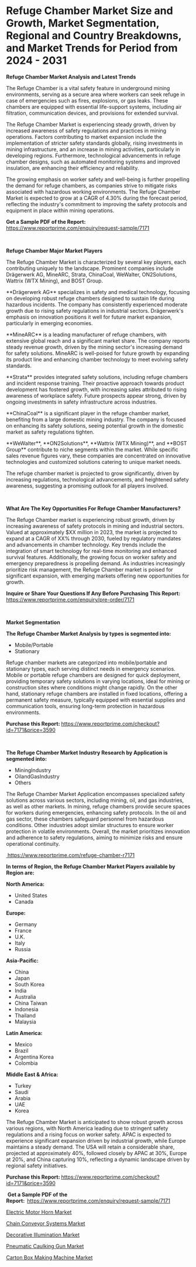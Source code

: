 <p><h1>Refuge Chamber Market Size and Growth, Market Segmentation, Regional and Country Breakdowns, and Market Trends for Period from 2024 -  2031</h1></p><p><strong>Refuge Chamber Market Analysis and Latest Trends</strong></p>
<p><p>The Refuge Chamber is a vital safety feature in underground mining environments, serving as a secure area where workers can seek refuge in case of emergencies such as fires, explosions, or gas leaks. These chambers are equipped with essential life-support systems, including air filtration, communication devices, and provisions for extended survival.</p><p>The Refuge Chamber Market is experiencing steady growth, driven by increased awareness of safety regulations and practices in mining operations. Factors contributing to market expansion include the implementation of stricter safety standards globally, rising investments in mining infrastructure, and an increase in mining activities, particularly in developing regions. Furthermore, technological advancements in refuge chamber designs, such as automated monitoring systems and improved insulation, are enhancing their efficiency and reliability.</p><p>The growing emphasis on worker safety and well-being is further propelling the demand for refuge chambers, as companies strive to mitigate risks associated with hazardous working environments. The Refuge Chamber Market is expected to grow at a CAGR of 4.30% during the forecast period, reflecting the industry's commitment to improving the safety protocols and equipment in place within mining operations.</p></p>
<p><strong>Get a Sample PDF of the Report:&nbsp;</strong> <a href="https://www.reportprime.com/enquiry/request-sample/7171">https://www.reportprime.com/enquiry/request-sample/7171</a></p>
<p>&nbsp;</p>
<p><strong>Refuge Chamber Major Market Players</strong></p>
<p><p>The Refuge Chamber Market is characterized by several key players, each contributing uniquely to the landscape. Prominent companies include Drägerwerk AG, MineARC, Strata, ChinaCoal, WeWalter, ON2Solutions, Wattrix (WTX Mining), and BOST Group.</p><p>**Drägerwerk AG** specializes in safety and medical technology, focusing on developing robust refuge chambers designed to sustain life during hazardous incidents. The company has consistently experienced moderate growth due to rising safety regulations in industrial sectors. Drägerwerk's emphasis on innovation positions it well for future market expansion, particularly in emerging economies.</p><p>**MineARC** is a leading manufacturer of refuge chambers, with extensive global reach and a significant market share. The company reports steady revenue growth, driven by the mining sector's increasing demand for safety solutions. MineARC is well-poised for future growth by expanding its product line and enhancing chamber technology to meet evolving safety standards.</p><p>**Strata** provides integrated safety solutions, including refuge chambers and incident response training. Their proactive approach towards product development has fostered growth, with increasing sales attributed to rising awareness of workplace safety. Future prospects appear strong, driven by ongoing investments in safety infrastructure across industries.</p><p>**ChinaCoal** is a significant player in the refuge chamber market, benefiting from a large domestic mining industry. The company is focused on enhancing its safety solutions, seeing potential growth in the domestic market as safety regulations tighten.</p><p>**WeWalter**, **ON2Solutions**, **Wattrix (WTX Mining)**, and **BOST Group** contribute to niche segments within the market. While specific sales revenue figures vary, these companies are concentrated on innovative technologies and customized solutions catering to unique market needs.</p><p>The refuge chamber market is projected to grow significantly, driven by increasing regulations, technological advancements, and heightened safety awareness, suggesting a promising outlook for all players involved.</p></p>
<p>&nbsp;</p>
<p><strong>What Are The Key Opportunities For Refuge Chamber Manufacturers?</strong></p>
<p><p>The Refuge Chamber market is experiencing robust growth, driven by increasing awareness of safety protocols in mining and industrial sectors. Valued at approximately $XX million in 2023, the market is projected to expand at a CAGR of XX% through 2030, fueled by regulatory mandates and advancements in chamber technology. Key trends include the integration of smart technology for real-time monitoring and enhanced survival features. Additionally, the growing focus on worker safety and emergency preparedness is propelling demand. As industries increasingly prioritize risk management, the Refuge Chamber market is poised for significant expansion, with emerging markets offering new opportunities for growth.</p></p>
<p><strong>Inquire or Share Your Questions If Any Before Purchasing This Report:</strong> <a href="https://www.reportprime.com/enquiry/pre-order/7171">https://www.reportprime.com/enquiry/pre-order/7171</a></p>
<p>&nbsp;</p>
<p><strong>Market Segmentation</strong></p>
<p><strong>The Refuge Chamber Market Analysis by types is segmented into:</strong></p>
<p><ul><li>Mobile/Portable</li><li>Stationary</li></ul></p>
<p><p>Refuge chamber markets are categorized into mobile/portable and stationary types, each serving distinct needs in emergency scenarios. Mobile or portable refuge chambers are designed for quick deployment, providing temporary safety solutions in varying locations, ideal for mining or construction sites where conditions might change rapidly. On the other hand, stationary refuge chambers are installed in fixed locations, offering a permanent safety measure, typically equipped with essential supplies and communication tools, ensuring long-term protection in hazardous environments.</p></p>
<p><strong>Purchase this Report:&nbsp;</strong><a href="https://www.reportprime.com/checkout?id=7171&price=3590">https://www.reportprime.com/checkout?id=7171&price=3590</a></p>
<p>&nbsp;</p>
<p><strong>The Refuge Chamber Market Industry Research by Application is segmented into:</strong></p>
<p><ul><li>MiningIndustry</li><li>OilandGasIndustry</li><li>Others</li></ul></p>
<p><p>The Refuge Chamber Market Application encompasses specialized safety solutions across various sectors, including mining, oil, and gas industries, as well as other markets. In mining, refuge chambers provide secure spaces for workers during emergencies, enhancing safety protocols. In the oil and gas sector, these chambers safeguard personnel from hazardous conditions. Other industries adopt similar structures to ensure worker protection in volatile environments. Overall, the market prioritizes innovation and adherence to safety regulations, aiming to minimize risks and ensure operational continuity.</p></p>
<p><a href="https://www.reportprime.com/refuge-chamber-r7171">&nbsp;https://www.reportprime.com/refuge-chamber-r7171</a></p>
<p><strong>In terms of Region, the Refuge Chamber Market Players available by Region are:</strong></p>
<p>
    <p> <strong> North America: </strong>
        <ul>
            <li>United States</li>
            <li>Canada</li>
        </ul>
        </p> 
    <p> <strong> Europe: </strong>
        <ul>
            <li>Germany</li>
            <li>France</li>
            <li>U.K.</li>
            <li>Italy</li>
            <li>Russia</li>
        </ul>
        </p> 
    <p> <strong> Asia-Pacific: </strong>
        <ul>
            <li>China</li>
            <li>Japan</li>
            <li>South Korea</li>
            <li>India</li>
            <li>Australia</li>
            <li>China Taiwan</li>
            <li>Indonesia</li>
            <li>Thailand</li>
            <li>Malaysia</li>
        </ul>
        </p> 
    <p> <strong> Latin America: </strong>
        <ul>
            <li>Mexico</li>
            <li>Brazil</li>
            <li>Argentina Korea</li>
            <li>Colombia</li>
        </ul>
        </p> 
    <p> <strong> Middle East & Africa: </strong>
        <ul>
            <li>Turkey</li>
            <li>Saudi</li>
            <li>Arabia</li>
            <li>UAE</li>
            <li>Korea</li>
        </ul>
    </p>
    </p>
<p><p>The Refuge Chamber Market is anticipated to show robust growth across various regions, with North America leading due to stringent safety regulations and a rising focus on worker safety. APAC is expected to experience significant expansion driven by industrial growth, while Europe maintains a steady demand. The USA will retain a considerable share, projected at approximately 40%, followed closely by APAC at 30%, Europe at 20%, and China capturing 10%, reflecting a dynamic landscape driven by regional safety initiatives.</p></p>
<p><strong>Purchase this Report: </strong><a href="https://www.reportprime.com/checkout?id=7171&price=3590">https://www.reportprime.com/checkout?id=7171&price=3590</a></p>
<p>&nbsp;<strong>Get a Sample PDF of the Report:&nbsp;&nbsp;</strong><a href="https://www.reportprime.com/enquiry/request-sample/7171">https://www.reportprime.com/enquiry/request-sample/7171</a></p>
<p><strong></strong></p>
<p><p><a href="https://issuu.com/reportprime-2/docs/electric-motor-horn-market-size-203_830dce0a1352e5">Electric Motor Horn Market</a></p><p><a href="https://github.com/ParvinKhatun77/Market-Research-Report-List-1/blob/main/chain-conveyor-systems-market.md">Chain Conveyor Systems Market</a></p><p><a href="https://www.linkedin.com/pulse/how-regions-adapting-decorative-illumination-market-global-trends-z2pye?trackingId=BjtBZUUWRw%2BTonHL0FYEWA%3D%3D">Decorative Illumination Market</a></p><p><a href="https://medium.com/@kimvicki3211/pneumatic-caulking-gun-market-insights-product-type-application-trends-and-regional-analysis-c6ea15b0304a">Pneumatic Caulking Gun Market</a></p><p><a href="https://medium.com/@kimvicki3211/global-carton-box-making-machine-market-sector-types-applications-market-player-strategies-abc132111649">Carton Box Making Machine Market</a></p></p>